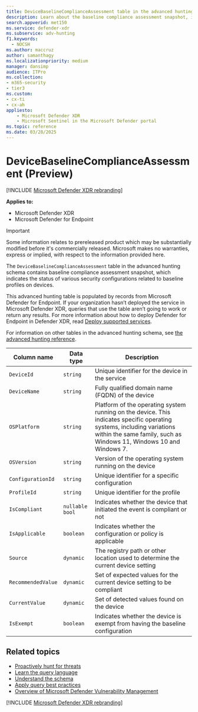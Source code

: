 ```yaml
---
title: DeviceBaselineComplianceAssessment table in the advanced hunting schema
description: Learn about the baseline compliance assessment snapshot, indicating the status of various security configurations related to baseline profiles on devices in Microsoft Defender XDR.
search.appverid: met150
ms.service: defender-xdr
ms.subservice: adv-hunting
f1.keywords: 
  - NOCSH
ms.author: maccruz
author: samanthagy
ms.localizationpriority: medium
manager: dansimp
audience: ITPro
ms.collection: 
- m365-security
- tier3
ms.custom: 
- cx-ti
- cx-ah
appliesto:
    - Microsoft Defender XDR
    - Microsoft Sentinel in the Microsoft Defender portal
ms.topic: reference
ms.date: 03/28/2025
---
```


# DeviceBaselineComplianceAssessment (Preview)

[!INCLUDE [Microsoft Defender XDR rebranding](../includes/microsoft-defender.md)]


**Applies to:**
- Microsoft Defender XDR
- Microsoft Defender for Endpoint

> [!IMPORTANT]
> Some information relates to prereleased product which may be substantially modified before it's commercially released. Microsoft makes no warranties, express or implied, with respect to the information provided here.

The `DeviceBaselineComplianceAssessment` table in the advanced hunting schema contains baseline compliance assessment snapshot, which indicates the status of various security configurations related to baseline profiles on devices. 

This advanced hunting table is populated by records from Microsoft Defender for Endpoint. If your organization hasn’t deployed the service in Microsoft Defender XDR, queries that use the table aren’t going to work or return any results. For more information about how to deploy Defender for Endpoint in Defender XDR, read [Deploy supported services](deploy-supported-services.md).

For information on other tables in the advanced hunting schema, see [the advanced hunting reference](advanced-hunting-schema-tables.md).

| Column name | Data type | Description |
|-------------|-----------|-------------|
| `DeviceId` | `string` | Unique identifier for the device in the service |
| `DeviceName` | `string` | Fully qualified domain name (FQDN) of the device |
| `OSPlatform` | `string` | Platform of the operating system running on the device. This indicates specific operating systems, including variations within the same family, such as Windows 11, Windows 10 and Windows 7. |
| `OSVersion` | `string` | Version of the operating system running on the device |
| `ConfigurationId` | `string` | Unique identifier for a specific configuration |
| `ProfileId` | `string` | Unique identifier for the profile |
| `IsCompliant` | `nullable bool` | Indicates whether the device that initiated the event is compliant or not |
| `IsApplicable` | `boolean` | Indicates whether the configuration or policy is applicable |
| `Source` | `dynamic` | The registry path or other location used to determine the current device setting |
| `RecommendedValue` | `dynamic` | Set of expected values for the current device setting to be compliant |
| `CurrentValue` | `dynamic` | Set of detected values found on the device |
| `IsExempt` | `boolean` | Indicates whether the device is exempt from having the baseline configuration |


## Related topics

- [Proactively hunt for threats](advanced-hunting-overview.md)
- [Learn the query language](advanced-hunting-query-language.md)
- [Understand the schema](advanced-hunting-schema-tables.md)
- [Apply query best practices](advanced-hunting-best-practices.md)
- [Overview of Microsoft Defender Vulnerability Management](/windows/security/threat-protection/microsoft-defender-atp/next-gen-threat-and-vuln-mgt)

[!INCLUDE [Microsoft Defender XDR rebranding](../includes/defender-m3d-techcommunity.md)]